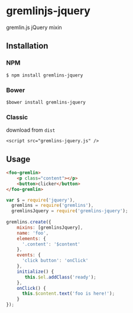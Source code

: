 gremlinjs-jquery
================

gremlin.js jQuery mixin


## Installation

### NPM

    $ npm install gremlins-jquery
    
### Bower
    
    $bower install gremlins-jquery
    
### Classic

download from `dist` 

    <script src="gremlins-jquery.js" />

## Usage

```html
<foo-gremlin>
    <p class="content"></p>
    <button>clicker</button>
</foo-gremlin>
```

```js
var $ = require('jquery'),
  gremlins = require('gremlins'),
  gremlinsJquery = require('gremlins-jquery');
  
gremlins.create({
    mixins: [gremlinsJquery],
    name: 'foo',
    elements: {
      '.content': '$content'
    },
    events: {
      'click button': 'onClick'
    },
    initialize() {
       this.$el.addClass('ready');
    },
    onClick() {
      this.$content.text('foo is here!');
    }
});
```